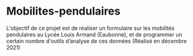 # Mobilites-pendulaires

L'objectif de ce projet est de réaliser un formulaire sur les mobilités pendulaires au
Lycée Louis Armand (Eaubonne), et de programmer un certain nombre d'outils d’analyse de ces données
(Réalisé en décembre 2021)
